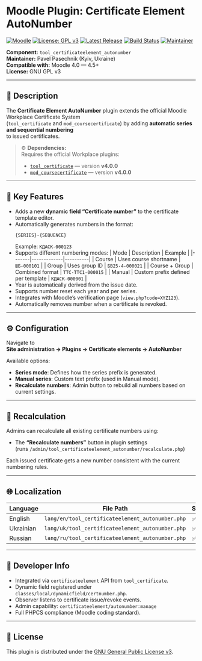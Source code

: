# Moodle Plugin: Certificate Element AutoNumber

[![Moodle](https://img.shields.io/badge/Moodle-4.0--4.5-orange?logo=moodle&style=flat-square)](https://moodle.org/plugins/tool_certificate)
[![License: GPL v3](https://img.shields.io/badge/License-GPLv3-blue.svg?style=flat-square)](https://www.gnu.org/licenses/gpl-3.0)
[![Latest Release](https://img.shields.io/github/v/release/pavel-pasechnik/tool_certificateelement_autonumber?label=Download&style=flat-square)](https://github.com/pavel-pasechnik/tool_certificateelement_autonumber/releases/latest)
[![Build Status](https://github.com/pavel-pasechnik/tool_certificateelement_autonumber/actions/workflows/release.yml/badge.svg)](https://github.com/pavel-pasechnik/tool_certificateelement_autonumber/actions/workflows/release.yml)
[![Maintainer](https://img.shields.io/badge/Maintainer-Pavel%20Pasechnik-blue?style=flat-square)](https://github.com/pavel-pasechnik)

**Component:** `tool_certificateelement_autonumber`  
**Maintainer:** Pavel Pasechnik (Kyiv, Ukraine)  
**Compatible with:** Moodle 4.0 — 4.5+  
**License:** GNU GPL v3

---

## 📖 Description

The **Certificate Element AutoNumber** plugin extends the official Moodle Workplace Certificate System  
(`tool_certificate` and `mod_coursecertificate`) by adding **automatic series and sequential numbering**  
to issued certificates.

> ⚙️ **Dependencies:**  
> Requires the official Workplace plugins:
> - [`tool_certificate`](https://github.com/moodleworkplace/moodle-tool_certificate/tree/MOODLE_400_STABLE) — version **v4.0.0**  
> - [`mod_coursecertificate`](https://github.com/moodleworkplace/moodle-mod_coursecertificate/tree/MOODLE_400_STABLE) — version **v4.0.0**

---

## 🧩 Key Features

- Adds a new **dynamic field “Certificate number”** to the certificate template editor.
- Automatically generates numbers in the format:
  ```
  {SERIES}-{SEQUENCE}
  ```
  Example: `КДАСК-000123`
- Supports different numbering modes:
  | Mode | Description | Example |
  |-------|-------------|----------|
  | Course | Uses course shortname | `ШБ-000101` |
  | Group | Uses group ID | `БВ25-4-000021` |
  | Course + Group | Combined format | `TTC-TTC1-000015` |
  | Manual | Custom prefix defined per template | `КДАСК-000001` |
- Year is automatically derived from the issue date.
- Supports number reset each year and per series.
- Integrates with Moodle’s verification page (`view.php?code=XYZ123`).
- Automatically removes number when a certificate is revoked.

---

## ⚙️ Configuration

Navigate to  
**Site administration → Plugins → Certificate elements → AutoNumber**

Available options:
- **Series mode**: Defines how the series prefix is generated.  
- **Manual series**: Custom text prefix (used in Manual mode).
- **Recalculate numbers**: Admin button to rebuild all numbers based on current settings.

---

## 🔁 Recalculation

Admins can recalculate all existing certificate numbers using:
- The **“Recalculate numbers”** button in plugin settings  
  (runs `/admin/tool_certificateelement_autonumber/recalculate.php`)

Each issued certificate gets a new number consistent with the current numbering rules.

---

## 🌐 Localization

| Language  | File Path                                      | Status |
| --------- | ---------------------------------------------- | ------ |
| English   | `lang/en/tool_certificateelement_autonumber.php` | ✅     |
| Ukrainian | `lang/uk/tool_certificateelement_autonumber.php` | ✅     |
| Russian   | `lang/ru/tool_certificateelement_autonumber.php` | ✅     |

---

## 🧰 Developer Info

- Integrated via `certificateelement` API from `tool_certificate`.
- Dynamic field registered under `classes/local/dynamicfield/certnumber.php`.
- Observer listens to certificate issue/revoke events.
- Admin capability: `certificateelement/autonumber:manage`
- Full PHPCS compliance (Moodle coding standard).

---

## 📜 License

This plugin is distributed under the [GNU General Public License v3](https://www.gnu.org/licenses/gpl-3.0.html).
